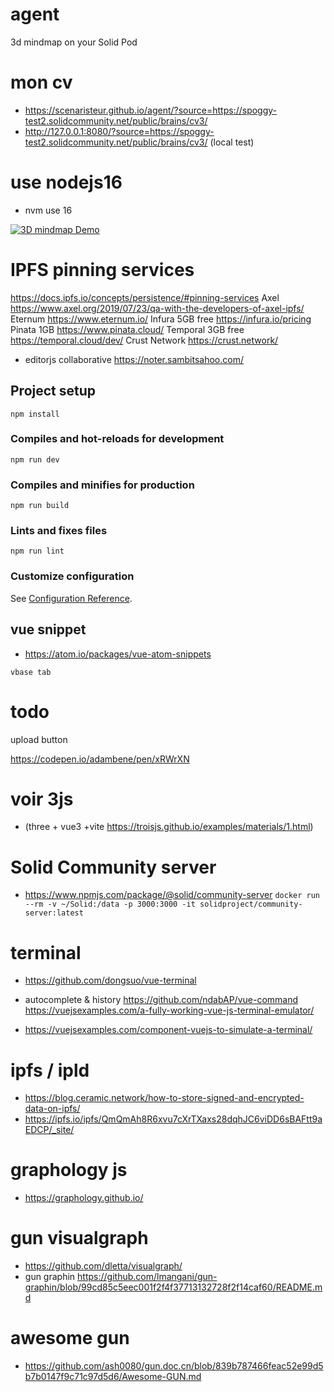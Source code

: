 # agent
3d mindmap on your Solid Pod

# mon cv 
- https://scenaristeur.github.io/agent/?source=https://spoggy-test2.solidcommunity.net/public/brains/cv3/
- http://127.0.0.1:8080/?source=https://spoggy-test2.solidcommunity.net/public/brains/cv3/ (local test)


# use nodejs16
- nvm use 16


[![3D mindmap Demo](https://www.youtube.com/watch?v=YT61BcjGfwc/0.jpg)](https://www.youtube.com/watch?v=YT61BcjGfwc "3D mindmap on your Solid Pod")


# IPFS pinning  services
https://docs.ipfs.io/concepts/persistence/#pinning-services
Axel https://www.axel.org/2019/07/23/qa-with-the-developers-of-axel-ipfs/
Eternum https://www.eternum.io/
Infura 5GB free https://infura.io/pricing
Pinata 1GB https://www.pinata.cloud/
Temporal 3GB free https://temporal.cloud/dev/
Crust Network https://crust.network/

- editorjs collaborative https://noter.sambitsahoo.com/


## Project setup
```
npm install
```

### Compiles and hot-reloads for development
```
npm run dev
```

### Compiles and minifies for production
```
npm run build
```

### Lints and fixes files
```
npm run lint
```

### Customize configuration
See [Configuration Reference](https://cli.vuejs.org/config/).


## vue snippet
- https://atom.io/packages/vue-atom-snippets

`vbase tab`

# todo
upload button

https://codepen.io/adambene/pen/xRWrXN

# voir 3js
- (three + vue3 +vite https://troisjs.github.io/examples/materials/1.html)

# Solid Community server
- https://www.npmjs.com/package/@solid/community-server
```docker run --rm -v ~/Solid:/data -p 3000:3000 -it solidproject/community-server:latest```

# terminal
- https://github.com/dongsuo/vue-terminal
- autocomplete & history https://github.com/ndabAP/vue-command https://vuejsexamples.com/a-fully-working-vue-js-terminal-emulator/

- https://vuejsexamples.com/component-vuejs-to-simulate-a-terminal/

# ipfs / ipld
- https://blog.ceramic.network/how-to-store-signed-and-encrypted-data-on-ipfs/
- https://ipfs.io/ipfs/QmQmAh8R6xvu7cXrTXaxs28dqhJC6viDD6sBAFtt9aEDCP/_site/

# graphology js
- https://graphology.github.io/

# gun visualgraph
- https://github.com/dletta/visualgraph/
- gun graphin https://github.com/lmangani/gun-graphin/blob/99cd85c5eec001f2f4f37713132728f2f14caf60/README.md
# awesome gun
- https://github.com/ash0080/gun.doc.cn/blob/839b787466feac52e99d5b7b0147f9c71c97d5d6/Awesome-GUN.md
